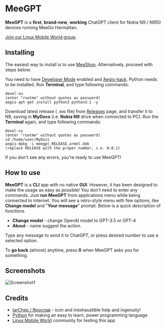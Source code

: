# MeeGPT

**MeeGPT** is a **first**, **brand-new**, **working** ChatGPT client for Nokia N9 / N950 devices running MeeGo Harmattan.

[Join our Linux Mobile World group](https://t.me/linuxmobile_world).

## Installing

The easiest way to install is to use [MeeShop](https://github.com/WunderWungiel/MeeShop). Alternatively, proceed with steps below:

You need to have [Developer Mode](http://wunderwungiel.pl/MeeGo/posts/devmode-22.04.2023.html) enabled and [Aegis-hack](https://talk.maemo.org/showthread.php?t=90750).
Python needs to be installed. Run **Terminal**, and type following commands:

    devel-su
    (enter "rootme" without quotes as password)
    aegis-apt-get install python3 python3.1 -y

Download latest release (`.deb` file) from [Releases](https://github.com/WunderWungiel/MeeGPT/releases) page, and transfer it to N9, saving in **MyDocs** (i.e. **Nokia N9** drive when connected to PC).
Run the **Terminal** again, and type following commands:

    devel-su
    (enter "rootme" without quotes as password)
    cd /home/user/MyDocs
    aegis-dpkg -i meegpt_RELEASE_armel.deb
    (replace RELEASE with the proper number, i.e. 0.0.1)

If you don't see any errors, you're ready to use MeeGPT!

## How to use

**MeeGPT** is a **CLI** app with no native **GUI**. However, it has been designed to make the usage as easy as possible! You don't need to enter any commands.
Just **run MeeGPT** from applications menu while being connected to Internet. You will see a retro-style menu with few options, like **Change model** and "**Your message**" prompt. Below is a quick description of functions.

- **Change model** - change OpenAI model to GPT-3.5 or GPT-4
- **About** - name suggest the action.

Type any message to send it to ChatGPT, or press desired number to use a selected option.

To **go back** (almost) anytime, press **0** when MeeGPT asks you for something.

## Screenshots

![Screenshot1](https://i.imgur.com/nCHUiNP.png)

## Credits

 - [IarChep / Ярослав](https://t.me/iaroslavchep) - icon and inexhaustible help and ingenuity!
 - [Python](https://python.org) for making an easy to learn, power programming language
 - [Linux Mobile World](https://t.me/linuxmobile_world) community for testing this app
